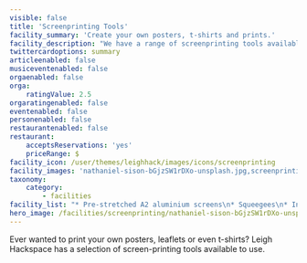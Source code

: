 ```yaml
---
visible: false
title: 'Screenprinting Tools'
facility_summary: 'Create your own posters, t-shirts and prints.'
facility_description: "We have a range of screenprinting tools available for you to use at Leigh Hackspace, including pre-stretched screens (plus a functioning [darkroom](facilities/darkroom) to expose them), squeegees, ink.\n\n* Printing your own t-shirts \n* Design create your own gift cards\n* Create a short run of posters or flyers\n* Just screenprint becase it's fun!"
twittercardoptions: summary
articleenabled: false
musiceventenabled: false
orgaenabled: false
orga:
    ratingValue: 2.5
orgaratingenabled: false
eventenabled: false
personenabled: false
restaurantenabled: false
restaurant:
    acceptsReservations: 'yes'
    priceRange: $
facility_icon: /user/themes/leighhack/images/icons/screenprinting
facility_images: 'nathaniel-sison-bGjzSW1rDXo-unsplash.jpg,screenprintined-tee.jpg'
taxonomy:
    category:
        - facilities
facility_list: "* Pre-stretched A2 aluminium screens\n* Squeegees\n* Ink and Emulsion\n* [Darkroom facility](/facilities/darkroom) for creating exposures\n* Dedicated screenprinting bed"
hero_image: /facilities/screenprinting/nathaniel-sison-bGjzSW1rDXo-unsplash.jpg
---
```


Ever wanted to print your own posters, leaflets or even t-shirts? Leigh Hackspace has a selection of screen-printing tools available to use.